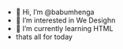 - 👋 Hi, I’m @babumhenga
- 👀 I’m interested in We Desighn
- 🌱 I’m currently learning HTML
- thats all for today

<!---
babumhenga/babumhenga is a ✨ special ✨ repository because its `README.md` (this file) appears on your GitHub profile.
You can click the Preview link to take a look at your changes.
--->
